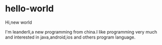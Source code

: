 # hello-world

Hi,new world

I'm leanderli,a new programming from china.I like programming very much and interested in java,android,ios and others program language.
